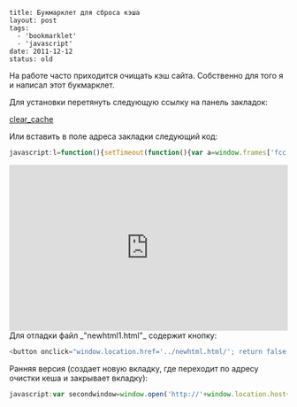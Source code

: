 ```
title: Букмарклет для сброса кэша
layout: post
tags:
  - 'bookmarklet'
  - 'javascript'
date: 2011-12-12
status: old
```

На работе часто приходится очищать кэш сайта. Собственно для того я и написал этот букмарклет.

Для установки перетянуть следующую ссылку на панель закладок:

<a class="bookmarklet" href="javascript:l=function(){setTimeout(function(){var a=window.frames['fcc'].location.pathname.split('/');if(a[a.length-2]=='admin'){f.style.display='none';m.setAttribute('style',lol+'background:#093;border:1px solid #093;color:#FFF');d.innerHTML='Success!';window.location.reload();}else{f.style.display='block';m.setAttribute('style',lol+'background:#C00;border:1px solid #C00;color:#FFF');d.innerHTML='Authorization...';}},100);};var lol='position:fixed;z-index:9999;top:9px;left:50%;margin-left:-128px;width:256px;box-shadow:0 2px 4px rgba(0,0,0,0.2);border-radius:2px;text-align:center;font:14px/25px sans-serif;overflow:hidden;';if(!document.getElementById('mcc')){var m=document.createElement('div');var f=document.createElement('iframe');var d=document.createElement('div');m.setAttribute('style',lol+'background:#F9EDBE;border:1px solid #F0C36D;color:#000');m.setAttribute('id','mcc');f.setAttribute('name','fcc');f.setAttribute('id','fcc');f.setAttribute('onLoad','l();');f.setAttribute('src','/admin/admin/clear_cache/');f.setAttribute('style','display:none;border:none;height:290px;width:100%');d.setAttribute('style','cursor:pointer');d.setAttribute('onclick','document.getElementById(\'mcc\').style.display=\'none\';return false');d.innerHTML='Clearing Cache...';m.appendChild(d);m.appendChild(f);document.body.appendChild(m);}else{var m=document.getElementById('mcc');var d=m.getElementsByTagName('div')[0];var f=document.getElementById('fcc');m.style.display='block';}void(0);" title="Сбросить кэш">clear_cache</a>

Или вставить в поле адреса закладки следующий код:

```javascript
javascript:l=function(){setTimeout(function(){var a=window.frames['fcc'].location.pathname.split('/');if(a[a.length-2]=='admin'){f.style.display='none';m.setAttribute('style',lol+'background:#093;border:1px solid #093;color:#FFF');d.innerHTML='Success!';window.location.reload();}else{f.style.display='block';m.setAttribute('style',lol+'background:#C00;border:1px solid #C00;color:#FFF');d.innerHTML='Authorization...';}},100);};var lol='position:fixed;z-index:9999;top:9px;left:50%;margin-left:-128px;width:256px;box-shadow:0 2px 4px rgba(0,0,0,0.2);border-radius:2px;text-align:center;font:14px/25px sans-serif;overflow:hidden;';if(!document.getElementById('mcc')){var m=document.createElement('div');var f=document.createElement('iframe');var d=document.createElement('div');m.setAttribute('style',lol+'background:#F9EDBE;border:1px solid #F0C36D;color:#000');m.setAttribute('id','mcc');f.setAttribute('name','fcc');f.setAttribute('id','fcc');f.setAttribute('onLoad','l();');f.setAttribute('src','/admin/admin/clear_cache/');f.setAttribute('style','display:none;border:none;height:290px;width:100%');d.setAttribute('style','cursor:pointer');d.setAttribute('onclick','document.getElementById(\'mcc\').style.display=\'none\';return false');d.innerHTML='Clearing Cache...';m.appendChild(d);m.appendChild(f);document.body.appendChild(m);}else{var m=document.getElementById('mcc');var d=m.getElementsByTagName('div')[0];var f=document.getElementById('fcc');m.style.display='block';}void(0);
```


<iframe allowfullscreen="allowfullscreen" frameborder="0" src="https://jsfiddle.net/VovanR/tLjLX/5/embedded/" style="height: 300px; width: 100%;"></iframe>
Для отладки файл _"newhtml1.html"_ содержит кнопку:

```javascript
<button onclick="window.location.href='../newhtml.html/'; return false;">Reload Frame</button>
```

Ранняя версия (создает новую вкладку, где переходит по адресу очистки кеша и закрывает вкладку):

```javascript
javascript:var secondwindow=window.open('http://'+window.location.host+'/admin/admin/clear_cache');window.setTimeout("lol()",2000);var lol=function(){if(secondwindow && !secondwindow.closed)secondwindow.close();};void(0);
```
